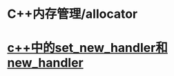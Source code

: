 # C++内存管理/allocator

# [c++中的set_new_handler和new_handler](https://www.cnblogs.com/ljygoodgoodstudydaydayup/p/4209879.html)